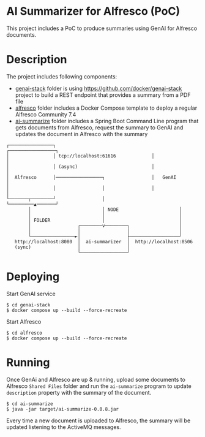 # AI Summarizer for Alfresco (PoC)

This project includes a PoC to produce summaries using GenAI for Alfresco documents.

# Description

The project includes following components:

* [genai-stack](genai-stack) folder is using https://github.com/docker/genai-stack project to build a REST endpoint that provides a summary from a PDF file
* [alfresco](alfresco) folder includes a Docker Compose template to deploy a regular Alfresco Community 7.4
* [ai-summarize](ai-summarize) folder includes a Spring Boot Command Line program that gets documents from Alfresco, request the summary to GenAI and updates the document in Alfresco with the summary

```
┌────────────────┐                                   ┌─────────────────┐
│                │ tcp://localhost:61616             │                 │
│                │ (async)                           │                 │ 
│  Alfresco      │─────────────────┐                 │   GenAI         │
│                │                 │                 │                 │
└───────┬────────┘                 │                 └─────────▲───────┘
        │                          │ NODE                      │
        │                          │                           │
        │ FOLDER                   │                           │
        │                 ┌────────v────────┐                  │
        │                 │                 │                  │
        └────────────────►│                 ├──────────────────┘
   http://localhost:8080  │  ai-summarizer  │  http://localhost:8506
   (sync)                 │                 │
                          └─────────────────┘
```

# Deploying

Start GenAI service

```
$ cd genai-stack
$ docker compose up --build --force-recreate
```

Start Alfresco

```
$ cd alfresco
$ docker compose up --build --force-recreate
```

# Running

Once GenAi and Alfresco are up & running, upload some documents to Alfresco `Shared Files` folder and run the `ai-summarize` program to update `description` property with the summary of the document.

```
$ cd ai-summarize
$ java -jar target/ai-summarize-0.0.8.jar
```

Every time a new document is uploaded to Alfresco, the summary will be updated listening to the ActiveMQ messages.